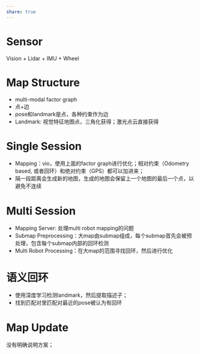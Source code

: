 ```yaml
---
share: true
---
```

# Sensor

Vision + Lidar + IMU + Wheel

# Map Structure
- multi-modal factor graph
- 点+边
- pose和landmark是点，各种约束作为边
- Landmark: 视觉特征地图点，三角化获得；激光点云直接获得

# Single Session
- Mapping：vio，使用上面的factor graph进行优化；相对约束（Odometry based, 或者回环）和绝对约束（GPS）都可以加进来；
- 隔一段距离会生成新的地图，生成的地图会保留上一个地图的最后一个点，以避免不连续

# Multi Session
- Mapping Server: 处理multi robot mapping的问题
- Submap Preprocessing：大map由submap组成，每个submap首先会被预处理，包含每个submap内部的回环检测
- Multi Robot Processing：在大map的范围寻找回环，然后进行优化

# 语义回环
- 使用深度学习检测landmark，然后提取描述子；
- 找到匹配对里匹配对最近的pose被认为有回环

# Map Update
没有明确说明方案；